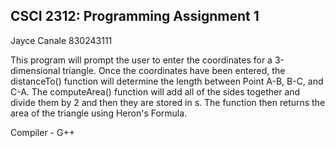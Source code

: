## CSCI 2312: Programming Assignment 1

Jayce Canale
830243111

This program will prompt the user to enter the coordinates for a 3-dimensional triangle. Once the coordinates have been entered, the distanceTo() function will determine the length between Point A-B, B-C, and C-A. The computeArea() function will add all of the sides together and divide them by 2 and then they are stored in s. The function then returns the area of the triangle using Heron's Formula. 

Compiler - G++
